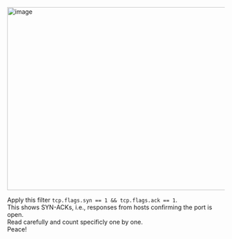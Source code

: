 <img width="542" height="424" alt="image" src="https://github.com/user-attachments/assets/c77901a6-26cc-4d16-99ab-d875444c3e0f" />  

Apply this filter `tcp.flags.syn == 1 && tcp.flags.ack == 1`.  
This shows SYN-ACKs, i.e., responses from hosts confirming the port is open.  
Read carefully and count specificly one by one.  
Peace!

